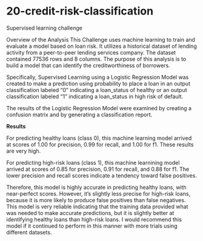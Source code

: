 # 20-credit-risk-classification
Supervised learning challenge

Overview of the Analysis
This Challenge uses machine learning to train and evaluate a model based on loan risk. It utilizes a historical dataset of lending activity from a peer-to-peer lending services company. The dataset contained 77536 rows and 8 columns. The purpose of this analysis is to build a model that can identify the creditworthiness of borrowers.  

Specifically, Supervised Learning using a Logistic Regression Model was created to make a prediction using probability to place a loan in an output classification labeled “0” indicating a loan_status of healthy or an output classification labeled “1” indicating a loan_status in high risk of default.  

The results of the Logistic Regression Model were examined by creating a confusion matrix and by generating a classification report.

**Results**

For predicting healthy loans (class 0), this machine learning model arrived at scores of 1.00 for precision, 0.99 for recall, and 1.00 for f1. These results are very high.

For predicting high-risk loans (class 1), this machine learnining model arrived at scores of 0.85 for precision, 0.91 for recall, and 0.88 for f1. The lower precision and recall scores indicate a tendency toward false positives.

Therefore, this model is highly accurate in predicting healthy loans, with near-perfect scores. However, it’s slightly less precise for high-risk loans, because it is more likely to produce false positives than false negatives. This model is very reliable indicating that the training data provided what was needed to make accurate predictions, but it is slightly better at identifying healthy loans than high-risk loans. I would recommend this model if it continued to perform in this manner with more trials using different datasets.

                


